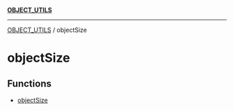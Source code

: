 [**OBJECT_UTILS**](../README.md)

***

[OBJECT_UTILS](../README.md) / objectSize

# objectSize

## Functions

- [objectSize](functions/objectSize.md)
